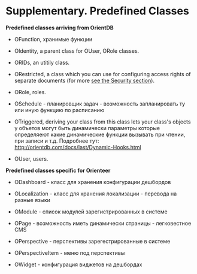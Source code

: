 # Supplementary. Predefined Classes

**Predefined classes arriving from OrientDB**

* OFunction, хранимые функции

* OIdentity, a parent class for OUser, ORole classes.

* ORIDs, an utitily class.

* ORestricted, a class which you can use for configuring access rights of separate documents (for more [see the Security section](https://orienteer.gitbooks.io/orienteer/content/security.html)).

* ORole, roles.

* OSchedule - планировщик задач - возможность запланировать ту или иную
функцию по расписанию

* OTriggered, deriving your class from this class lets your class's objects 
у объетов могут быть динамически параметры которые определяеют какие
динамические функции вызывать при чтении, при записи и т.д. 
Подробнее тут: http://orientdb.com/docs/last/Dynamic-Hooks.html

* OUser, users.

**Predefined classes specific for Orienteer**

* ODashboard - класс для хранения конфигурации дешбордов
 
* OLocalization - класс для хранения локализации - перевода на разные языки

* OModule - список модулей зарегистрированных в системе

* OPage - возможность иметь динамически страницы - легковестное CMS

* OPerspective - перспективы зарегестрированные в системе

* OPerspectiveItem - меню под перспективы

* OWidget - конфигурация виджетов на дешбордах